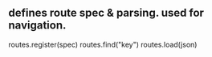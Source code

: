 ## defines route spec & parsing. used for navigation.




routes.register(spec)
routes.find("key")
routes.load(json)